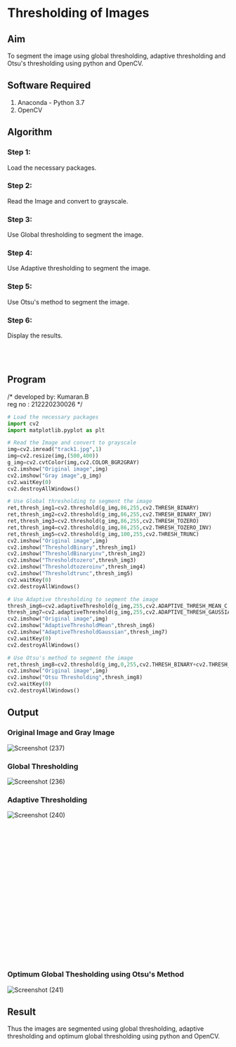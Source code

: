 # Thresholding of Images
## Aim
To segment the image using global thresholding, adaptive thresholding and Otsu's thresholding using python and OpenCV.

## Software Required
1. Anaconda - Python 3.7
2. OpenCV

## Algorithm

### Step 1:
Load the necessary packages.

### Step 2:
Read the Image and convert to grayscale.

### Step 3:
Use Global thresholding to segment the image.

### Step 4:
Use Adaptive thresholding to segment the image.

### Step 5:
Use Otsu's method to segment the image.

### Step 6:
Display the results.


## <br><br>Program
/*
developed by: Kumaran.B <br>
reg no : 212220230026
*/
```python
# Load the necessary packages
import cv2
import matplotlib.pyplot as plt

# Read the Image and convert to grayscale
img=cv2.imread("track1.jpg",1)
img=cv2.resize(img,(500,400))
g_img=cv2.cvtColor(img,cv2.COLOR_BGR2GRAY)
cv2.imshow("Original image",img)
cv2.imshow("Gray image",g_img)
cv2.waitKey(0)
cv2.destroyAllWindows()

# Use Global thresholding to segment the image
ret,thresh_img1=cv2.threshold(g_img,86,255,cv2.THRESH_BINARY)
ret,thresh_img2=cv2.threshold(g_img,86,255,cv2.THRESH_BINARY_INV)
ret,thresh_img3=cv2.threshold(g_img,86,255,cv2.THRESH_TOZERO)
ret,thresh_img4=cv2.threshold(g_img,86,255,cv2.THRESH_TOZERO_INV)
ret,thresh_img5=cv2.threshold(g_img,100,255,cv2.THRESH_TRUNC)
cv2.imshow("Original image",img)
cv2.imshow("ThresholdBinary",thresh_img1)
cv2.imshow("ThresholdBinaryinv",thresh_img2)
cv2.imshow("Thresholdtozero",thresh_img3)
cv2.imshow("Thresholdtozeroinv",thresh_img4)
cv2.imshow("Thresholdtrunc",thresh_img5)
cv2.waitKey(0)
cv2.destroyAllWindows()

# Use Adaptive thresholding to segment the image
thresh_img6=cv2.adaptiveThreshold(g_img,255,cv2.ADAPTIVE_THRESH_MEAN_C,cv2.THRESH_BINARY,11,2)
thresh_img7=cv2.adaptiveThreshold(g_img,255,cv2.ADAPTIVE_THRESH_GAUSSIAN_C,cv2.THRESH_BINARY,11,2)
cv2.imshow("Original image",img)
cv2.imshow("AdaptiveThresholdMean",thresh_img6)
cv2.imshow("AdaptiveThresholdGaussian",thresh_img7)
cv2.waitKey(0)
cv2.destroyAllWindows()

# Use Otsu's method to segment the image 
ret,thresh_img8=cv2.threshold(g_img,0,255,cv2.THRESH_BINARY+cv2.THRESH_OTSU)
cv2.imshow("Original image",img)
cv2.imshow("Otsu Thresholding",thresh_img8)
cv2.waitKey(0)
cv2.destroyAllWindows()
```


## Output

### Original Image and Gray Image
![Screenshot (237)](https://user-images.githubusercontent.com/75243072/170051767-fe6912dd-4dc8-4d6e-9210-e0644a523e32.png)

### Global Thresholding
![Screenshot (236)](https://user-images.githubusercontent.com/75243072/170051808-b272e135-1410-480d-9c3a-a71f485c46ff.png)

### Adaptive Thresholding
![Screenshot (240)](https://user-images.githubusercontent.com/75243072/170051868-4a880c95-1c93-48ae-94d2-74b8f26496a2.png)

### <br><br><br><br><br><br><br><br><br><br><br><br><br><br><br><br>Optimum Global Thesholding using Otsu's Method
![Screenshot (241)](https://user-images.githubusercontent.com/75243072/170052016-0467bbe0-d34c-4487-be21-0834e31d1c4a.png)


## Result
Thus the images are segmented using global thresholding, adaptive thresholding and optimum global thresholding using python and OpenCV.

